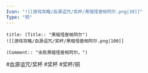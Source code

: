 ```yaml
---
Icon: "![[游戏攻略/血源诅咒/奖杯/黑暗怪兽帕阿尔.png|30]]"
Type: "铜"
---
```

```ad-common-bronze-trophy
title: (Title:: "黑暗怪兽帕阿尔")
![[游戏攻略/血源诅咒/奖杯/黑暗怪兽帕阿尔.png|100]]

(Comment:: "击败黑暗怪兽帕阿尔。")
```

#血源诅咒/奖杯 #奖杯 #奖杯/铜
